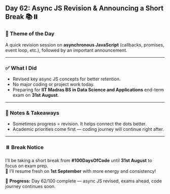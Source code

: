## Day 62: Async JS Revision & Announcing a Short Break 📚⏸️

### 🔎 Theme of the Day

A quick revision session on **asynchronous JavaScript** (callbacks, promises, event loop, etc.), followed by an important announcement.

---

### ✅ What I Did

- Revised key async JS concepts for better retention.
- No major coding or project work today.
- Preparing for **IIT Madras BS in Data Science and Applications** end-term exam on **31st August**.

---

### 🧠 Notes & Takeaways

- Sometimes progress = revision. It helps connect the dots better.
- Academic priorities come first — coding journey will continue right after.

---

### ⏸️ Break Notice

I’ll be taking a short break from **#100DaysOfCode** until **31st August** to focus on exam prep.  
🚀 I’ll resume fresh on **1st September** with more energy and consistency!

📅 **Progress:** Day 62/100 complete — async JS revised, exams ahead, code journey continues soon.
